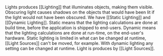 Lights produces [[Lighting]] that illuminates objects, making them visible.
Obscuring light causes shadows on the objects that would have been lit if the light would not have been obscured.
We have [[Static Lighting]] and [[Dynamic Lighting]].
Static means that the lighting calculations are done at build time, before the application is shipped to end-users.
Dynamic means that the lighting calculations are done at run-time, on the end-user's hardware.
Static lighting is limited in what can be changed at runtime, [[Light Sources]] can't be moved, for example.
With dynamic lighting any setting can be changed at runtime.
Light is produces by [[Light Sources]].


